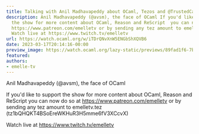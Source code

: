 ```yaml
---
title: Talking with Anil Madhavapeddy about OCaml, Tezos and @TrustedCarbon
description: Anil Madhavapeddy (@avsm), the face of OCaml If you'd like to support
  the show for more content about OCaml, Reason and ReScript  you can now do so at
  https://www.patreon.com/emelletv or by sending any tez amount to emelletv.tez (tz1bQHQKT4BSoEreWKHuR3H5mme6fV3XCcvX)
  Watch live at https://www.twitch.tv/emelletv
url: https://watch.ocaml.org/w/iTDrQNvXnW5ENGbShXQVB6
date: 2023-03-17T20:14:16-00:00
preview_image: https://watch.ocaml.org/lazy-static/previews/89fad1f6-7b6a-4713-be74-6d7cdd097352.jpg
featured:
authors:
- emelle-tv
---
```


<p>Anil Madhavapeddy (@avsm), the face of OCaml</p>
<p>If you'd like to support the show for more content about OCaml, Reason and ReScript  you can now do so at <a href="https://www.patreon.com/emelletv" target="_blank" rel="noopener noreferrer">https://www.patreon.com/emelletv</a> or by sending any tez amount to emelletv.tez (tz1bQHQKT4BSoEreWKHuR3H5mme6fV3XCcvX)</p>
<p>Watch live at <a href="https://www.twitch.tv/emelletv" target="_blank" rel="noopener noreferrer">https://www.twitch.tv/emelletv</a></p>

